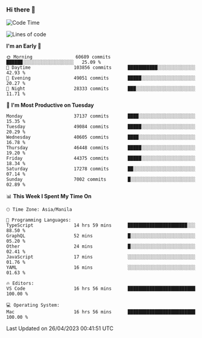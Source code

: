 ### Hi there 👋

<!--START_SECTION:waka-->
![Code Time](http://img.shields.io/badge/Code%20Time-3%2C875%20hrs%2017%20mins-blue)

![Lines of code](https://img.shields.io/badge/From%20Hello%20World%20I%27ve%20Written-99.5%20million%20lines%20of%20code-blue)

**I'm an Early 🐤** 

```text
🌞 Morning                60689 commits       ██████░░░░░░░░░░░░░░░░░░░   25.09 % 
🌆 Daytime                103856 commits      ███████████░░░░░░░░░░░░░░   42.93 % 
🌃 Evening                49051 commits       █████░░░░░░░░░░░░░░░░░░░░   20.27 % 
🌙 Night                  28333 commits       ███░░░░░░░░░░░░░░░░░░░░░░   11.71 % 
```
📅 **I'm Most Productive on Tuesday** 

```text
Monday                   37137 commits       ████░░░░░░░░░░░░░░░░░░░░░   15.35 % 
Tuesday                  49084 commits       █████░░░░░░░░░░░░░░░░░░░░   20.29 % 
Wednesday                40605 commits       ████░░░░░░░░░░░░░░░░░░░░░   16.78 % 
Thursday                 46448 commits       █████░░░░░░░░░░░░░░░░░░░░   19.20 % 
Friday                   44375 commits       █████░░░░░░░░░░░░░░░░░░░░   18.34 % 
Saturday                 17278 commits       ██░░░░░░░░░░░░░░░░░░░░░░░   07.14 % 
Sunday                   7002 commits        █░░░░░░░░░░░░░░░░░░░░░░░░   02.89 % 
```


📊 **This Week I Spent My Time On** 

```text
🕑︎ Time Zone: Asia/Manila

💬 Programming Languages: 
TypeScript               14 hrs 59 mins      ██████████████████████░░░   88.50 % 
GraphQL                  52 mins             █░░░░░░░░░░░░░░░░░░░░░░░░   05.20 % 
Other                    24 mins             █░░░░░░░░░░░░░░░░░░░░░░░░   02.41 % 
JavaScript               17 mins             ░░░░░░░░░░░░░░░░░░░░░░░░░   01.76 % 
YAML                     16 mins             ░░░░░░░░░░░░░░░░░░░░░░░░░   01.63 % 

🔥 Editors: 
VS Code                  16 hrs 56 mins      █████████████████████████   100.00 % 

💻 Operating System: 
Mac                      16 hrs 56 mins      █████████████████████████   100.00 % 
```


 Last Updated on 26/04/2023 00:41:51 UTC
<!--END_SECTION:waka-->


<!--
**rad182/rad182** is a ✨ _special_ ✨ repository because its `README.md` (this file) appears on your GitHub profile.

Here are some ideas to get you started:

- 🔭 I’m currently working on ...
- 🌱 I’m currently learning ...
- 👯 I’m looking to collaborate on ...
- 🤔 I’m looking for help with ...
- 💬 Ask me about ...
- 📫 How to reach me: ...
- 😄 Pronouns: ...
- ⚡ Fun fact: ...
-->
